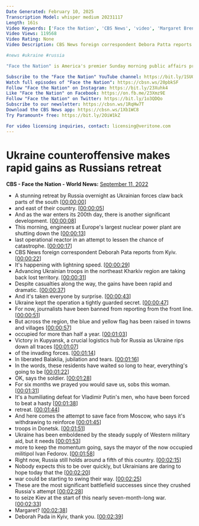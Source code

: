 ```yaml
---
Date Generated: February 10, 2025
Transcription Model: whisper medium 20231117
Length: 161s
Video Keywords: ['Face the Nation', 'CBS News', 'video', 'Margaret Brennan', 'U.S.', 'politics', 'Ukraine', 'Russia', 'Kyiv', 'terriroty', 'troops', 'war']
Video Views: 119568
Video Rating: None
Video Description: CBS News foreign correspondent Debora Patta reports from Kyiv on a Ukrainian counteroffensive that has quickly reclaimed large swaths of territory from Russian troops.

#news #ukraine #russia 

"Face the Nation" is America's premier Sunday morning public affairs program. The broadcast is one of the longest-running news programs in the history of television, having debuted November 7, 1954, on CBS. Every Sunday, "Face the Nation" moderator and CBS News senior foreign affairs correspondent Margaret Brennan welcomes leaders, newsmakers, and experts to a lively round table discussion of current events and the latest news.

Subscribe to the "Face the Nation" YouTube channel: https://bit.ly/1SUQc68​
Watch full episodes of "Face the Nation": https://cbsn.ws/20pbkSF​
Follow "Face the Nation" on Instagram: https://bit.ly/23Xuhk4​
Like "Face the Nation" on Facebook: https://on.fb.me/23Xmz9E​
Follow "Face the Nation" on Twitter: https://bit.ly/1o3QDQo​
Subscribe to our newsletter: https://cbsn.ws/1RqHw7T​
Download the CBS News app: https://cbsn.ws/1Xb1WC8​
Try Paramount+ free: https://bit.ly/2OiW1kZ

For video licensing inquiries, contact: licensing@veritone.com
---
```


# Ukraine counteroffensive makes rapid gains as Russians retreat
**CBS - Face the Nation - World News:** [September 11, 2022](https://www.youtube.com/watch?v=z8zka49VfvY)
*  A stunning retreat by Russia overnight as Ukrainian forces claw back parts of the south [[00:00:00](https://www.youtube.com/watch?v=z8zka49VfvY&t=0.0s)]
*  and east of their country. [[00:00:05](https://www.youtube.com/watch?v=z8zka49VfvY&t=5.8s)]
*  And as the war enters its 200th day, there is another significant development. [[00:00:08](https://www.youtube.com/watch?v=z8zka49VfvY&t=8.2s)]
*  This morning, engineers at Europe's largest nuclear power plant are shutting down the [[00:00:13](https://www.youtube.com/watch?v=z8zka49VfvY&t=13.46s)]
*  last operational reactor in an attempt to lessen the chance of catastrophe. [[00:00:17](https://www.youtube.com/watch?v=z8zka49VfvY&t=17.56s)]
*  CBS News foreign correspondent Deborah Pata reports from Kyiv. [[00:00:22](https://www.youtube.com/watch?v=z8zka49VfvY&t=22.8s)]
*  It's happening with lightning speed. [[00:00:29](https://www.youtube.com/watch?v=z8zka49VfvY&t=29.12s)]
*  Advancing Ukrainian troops in the northeast Kharkiv region are taking back lost territory. [[00:00:31](https://www.youtube.com/watch?v=z8zka49VfvY&t=31.48s)]
*  Despite casualties along the way, the gains have been rapid and dramatic. [[00:00:37](https://www.youtube.com/watch?v=z8zka49VfvY&t=37.96s)]
*  And it's taken everyone by surprise. [[00:00:43](https://www.youtube.com/watch?v=z8zka49VfvY&t=43.2s)]
*  Ukraine kept the operation a tightly guarded secret. [[00:00:47](https://www.youtube.com/watch?v=z8zka49VfvY&t=47.96s)]
*  For now, journalists have been banned from reporting from the front line. [[00:00:51](https://www.youtube.com/watch?v=z8zka49VfvY&t=51.400000000000006s)]
*  But across the region, the blue and yellow flag has been raised in towns and villages [[00:00:57](https://www.youtube.com/watch?v=z8zka49VfvY&t=57.4s)]
*  occupied for more than half a year. [[00:01:03](https://www.youtube.com/watch?v=z8zka49VfvY&t=63.44s)]
*  Victory in Kupyansk, a crucial logistics hub for Russia as Ukraine rips down all traces [[00:01:07](https://www.youtube.com/watch?v=z8zka49VfvY&t=67.8s)]
*  of the invading forces. [[00:01:14](https://www.youtube.com/watch?v=z8zka49VfvY&t=74.12s)]
*  In liberated Balaklia, jubilation and tears. [[00:01:16](https://www.youtube.com/watch?v=z8zka49VfvY&t=76.96s)]
*  In the words, these residents have waited so long to hear, everything's going to be [[00:01:22](https://www.youtube.com/watch?v=z8zka49VfvY&t=82.64s)]
*  OK, says the soldier. [[00:01:28](https://www.youtube.com/watch?v=z8zka49VfvY&t=88.16s)]
*  For six months we prayed you would save us, sobs this woman. [[00:01:31](https://www.youtube.com/watch?v=z8zka49VfvY&t=91.76s)]
*  It's a humiliating defeat for Vladimir Putin's men, who have been forced to beat a hasty [[00:01:38](https://www.youtube.com/watch?v=z8zka49VfvY&t=98.28s)]
*  retreat. [[00:01:44](https://www.youtube.com/watch?v=z8zka49VfvY&t=104.0s)]
*  And here comes the attempt to save face from Moscow, who says it's withdrawing to reinforce [[00:01:45](https://www.youtube.com/watch?v=z8zka49VfvY&t=105.28s)]
*  troops in Donetsk. [[00:01:51](https://www.youtube.com/watch?v=z8zka49VfvY&t=111.12s)]
*  Ukraine has been emboldened by the steady supply of Western military aid, but it needs [[00:01:53](https://www.youtube.com/watch?v=z8zka49VfvY&t=113.36s)]
*  more to keep the momentum going, says the mayor of the now occupied militipol Ivan Fedorov. [[00:01:58](https://www.youtube.com/watch?v=z8zka49VfvY&t=118.76s)]
*  Right now, Russia still holds around a fifth of this country. [[00:02:15](https://www.youtube.com/watch?v=z8zka49VfvY&t=135.92s)]
*  Nobody expects this to be over quickly, but Ukrainians are daring to hope today that the [[00:02:20](https://www.youtube.com/watch?v=z8zka49VfvY&t=140.52s)]
*  war could be starting to swing their way. [[00:02:25](https://www.youtube.com/watch?v=z8zka49VfvY&t=145.8s)]
*  These are the most significant battlefield successes since they crushed Russia's attempt [[00:02:28](https://www.youtube.com/watch?v=z8zka49VfvY&t=148.72s)]
*  to seize Kiev at the start of this nearly seven-month-long war. [[00:02:33](https://www.youtube.com/watch?v=z8zka49VfvY&t=153.88s)]
*  Margaret? [[00:02:38](https://www.youtube.com/watch?v=z8zka49VfvY&t=158.20000000000002s)]
*  Deborah Pada in Kyiv, thank you. [[00:02:39](https://www.youtube.com/watch?v=z8zka49VfvY&t=159.20000000000002s)]
